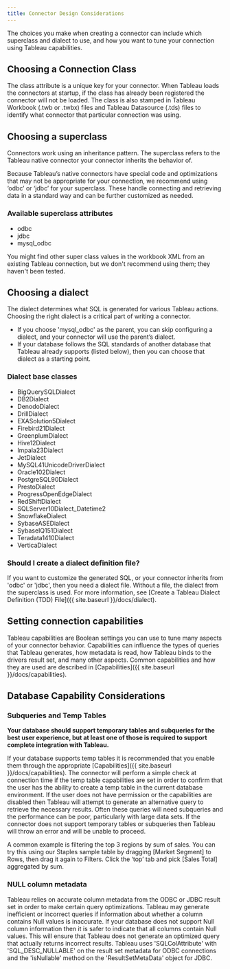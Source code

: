 ```yaml
---
title: Connector Design Considerations
---
```


The choices you make when creating a connector can include which superclass and dialect to use, and how you want to tune your connection using Tableau capabilities.

## Choosing a Connection Class

The class attribute is a unique key for your connector. When Tableau loads the connectors at startup, if the class has already been registered the connector will not be loaded. The class is also stamped in Tableau Workbook (.twb or .twbx) files and Tableau Datasource (.tds) files to identify what connector that particular connection was using.

## Choosing a superclass

Connectors work using an inheritance pattern. The superclass refers to the Tableau native connector your connector inherits the behavior of.

Because Tableau’s native connectors have special code and optimizations that may not be appropriate for your connection, we recommend using ‘odbc’ or ‘jdbc’ for your superclass. These handle connecting and retrieving data in a standard way and can be further customized as needed.

### Available superclass attributes

- odbc
- jdbc
- mysql_odbc

You might find other super class values in the workbook XML from an existing Tableau connection, but we don't recommend using them; they haven't been tested.

## Choosing a dialect

The dialect determines what SQL is generated for various Tableau actions. Choosing the right dialect is a critical part of writing a connector.

- If you choose 'mysql_odbc' as the parent, you can skip configuring a dialect, and your connector will use the parent’s dialect.
- If your database follows the SQL standards of another database that Tableau already supports (listed below), then you can choose that dialect as a starting point.

### Dialect base classes

- BigQuerySQLDialect
- DB2Dialect
- DenodoDialect
- DrillDialect
- EXASolution5Dialect
- Firebird21Dialect
- GreenplumDialect
- Hive12Dialect
- Impala23Dialect
- JetDialect
- MySQL41UnicodeDriverDialect
- Oracle102Dialect
- PostgreSQL90Dialect
- PrestoDialect
- ProgressOpenEdgeDialect
- RedShiftDialect
- SQLServer10Dialect_Datetime2
- SnowflakeDialect
- SybaseASEDialect
- SybaseIQ151Dialect
- Teradata1410Dialect
- VerticaDialect

### Should I create a dialect definition file?
If you want to customize the generated SQL, or your connector inherits from 'odbc' or 'jdbc', then you need a dialect file. Without a file, the dialect from the superclass is used. For more information, see [Create a Tableau Dialect Definition (TDD) File]({{ site.baseurl }}/docs/dialect).

## Setting connection capabilities

Tableau capabilities are Boolean settings you can use to tune many aspects of your connector behavior.
Capabilities can influence the types of queries that Tableau generates, how metadata is read, how Tableau binds to the drivers result set, and many other aspects.
Common capabilities and how they are used are described in [Capabilities]({{ site.baseurl }}/docs/capabilities).

## Database Capability Considerations
### Subqueries and Temp Tables

**Your database should support temporary tables and subqueries for the best user experience, but at least one of those is required to support complete integration with Tableau.**

If your database supports temp tables it is recommended that you enable them through the appropriate [Capabilities]({{ site.baseurl }}/docs/capabilities). The connector will perform a simple check at connection time if the temp table capabilities are set in order to confirm that the user has the ability to create a temp table in the current database environment. If the user does not have permission or the capabilities are disabled then Tableau will attempt to generate an alternative query to retrieve the necessary results. Often these queries will need subqueries and the performance can be poor, particularly with large data sets. If the connector does not support temporary tables or subqueries then Tableau will throw an error and will be unable to proceed.

A common example is filtering the top 3 regions by sum of sales. You can try this using our Staples sample table by dragging [Market Segment] to Rows, then drag it again to Filters. Click the ‘top’ tab and pick [Sales Total] aggregated by sum.

### NULL column metadata

Tableau relies on accurate column metadata from the ODBC or JDBC result set in order to make certain query optimizations. Tableau may generate inefficient or incorrect queries if information about whether a column contains Null values is inaccurate. If your database does not support Null column information then it is safer to indicate that all columns contain Null values. This will ensure that Tableau does not generate an optimized query that actually returns incorrect results.
Tableau uses 'SQLColAttribute' with 'SQL_DESC_NULLABLE' on the result set metadata for ODBC connections and the 'isNullable' method on the 'ResultSetMetaData' object for JDBC.
